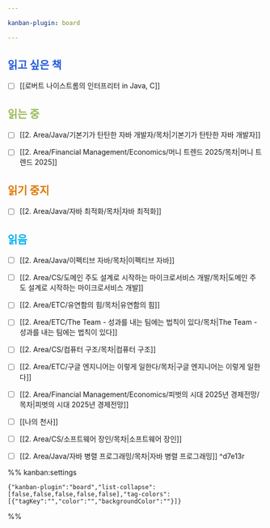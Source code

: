 ```yaml
---

kanban-plugin: board

---
```


## <font color="#245bdb">읽고 싶은 책</font>

- [ ] [[로버트 나이스트롬의 인터프리터 in Java, C]]


## <font color="#9bbb59">읽는 중</font>

- [ ] [[2. Area/Java/기본기가 탄탄한 자바 개발자/목차|기본기가 탄탄한 자바 개발자]]
- [ ] [[2. Area/Financial Management/Economics/머니 트렌드 2025/목차|머니 트렌드 2025]]


## <font color="#de7802">읽기 중지</font>

- [ ] [[2. Area/Java/자바 최적화/목차|자바 최적화]]


## <font color="#00b0f0">읽음</font>

- [ ] [[2. Area/Java/이펙티브 자바/목차|이펙티브 자바]]
- [ ] [[2. Area/CS/도메인 주도 설계로 시작하는 마이크로서비스 개발/목차|도메인 주도 설계로 시작하는 마이크로서비스 개발]]
- [ ] [[2. Area/ETC/유연함의 힘/목차|유연함의 힘]]
- [ ] [[2. Area/ETC/The Team - 성과를 내는 팀에는 법칙이 있다/목차|The Team - 성과를 내는 팀에는 법칙이 있다]]
- [ ] [[2. Area/CS/컴퓨터 구조/목차|컴퓨터 구조]]
- [ ] [[2. Area/ETC/구글 엔지니어는 이렇게 일한다/목차|구글 엔지니어는 이렇게 일한다]]
- [ ] [[2. Area/Financial Management/Economics/피벗의 시대 2025년 경제전망/목차|피벗의 시대 2025년 경제전망]]
- [ ] [[나의 천사]]
- [ ] [[2. Area/CS/소프트웨어 장인/목차|소프트웨어 장인]]
- [ ] [[2. Area/Java/자바 병렬 프로그래밍/목차|자바 병렬 프로그래밍]] ^d7e13r




%% kanban:settings
```
{"kanban-plugin":"board","list-collapse":[false,false,false,false,false],"tag-colors":[{"tagKey":"","color":"","backgroundColor":""}]}
```
%%